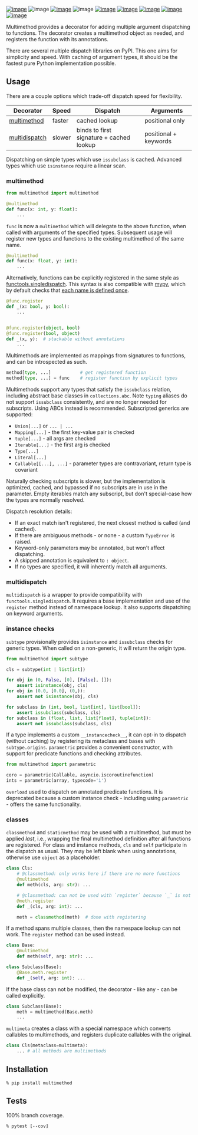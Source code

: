 [![image](https://img.shields.io/pypi/v/multimethod.svg)](https://pypi.org/project/multimethod/)
![image](https://img.shields.io/pypi/pyversions/multimethod.svg)
[![image](https://pepy.tech/badge/multimethod)](https://pepy.tech/project/multimethod)
![image](https://img.shields.io/pypi/status/multimethod.svg)
[![image](https://github.com/coady/multimethod/workflows/build/badge.svg)](https://github.com/coady/multimethod/actions)
[![image](https://codecov.io/gh/coady/multimethod/branch/main/graph/badge.svg)](https://codecov.io/gh/coady/multimethod/)
[![image](https://github.com/coady/multimethod/workflows/codeql/badge.svg)](https://github.com/coady/multimethod/security/code-scanning)
[![image](https://img.shields.io/endpoint?url=https://raw.githubusercontent.com/astral-sh/ruff/main/assets/badge/v2.json)](https://github.com/astral-sh/ruff)
[![image](https://mypy-lang.org/static/mypy_badge.svg)](https://mypy-lang.org/)

Multimethod provides a decorator for adding multiple argument dispatching to functions. The decorator creates a multimethod object as needed, and registers the function with its annotations.

There are several multiple dispatch libraries on PyPI. This one aims for simplicity and speed. With caching of argument types, it should be the fastest pure Python implementation possible.

## Usage
There are a couple options which trade-off dispatch speed for flexibility.

Decorator | Speed | Dispatch | Arguments
--------- | ----- | -------- | ---------
[multimethod](#multimethod) | faster | cached lookup | positional only
[multidispatch](#multidispatch) | slower | binds to first signature + cached lookup | positional + keywords

Dispatching on simple types which use `issubclass` is cached. Advanced types which use `isinstance` require a linear scan.

### multimethod
```python
from multimethod import multimethod

@multimethod
def func(x: int, y: float):
    ...
```

`func` is now a `multimethod` which will delegate to the above function, when called with arguments of the specified types. Subsequent usage will register new types and functions to the existing multimethod of the same name.

```python
@multimethod
def func(x: float, y: int):
    ...
```

Alternatively, functions can be explicitly registered in the same style as [functools.singledispatch](https://docs.python.org/3/library/functools.html#functools.singledispatch). This syntax is also compatible with [mypy](https://mypy-lang.org), which by default checks that [each name is defined once](https://mypy.readthedocs.io/en/stable/error_code_list.html#check-that-each-name-is-defined-once-no-redef).

```python
@func.register
def _(x: bool, y: bool):
    ...


@func.register(object, bool)
@func.register(bool, object)
def _(x, y):  # stackable without annotations
    ...
```

Multimethods are implemented as mappings from signatures to functions, and can be introspected as such.

```python
method[type, ...]           # get registered function
method[type, ...] = func    # register function by explicit types
```

Multimethods support any types that satisfy the `issubclass` relation, including abstract base classes in `collections.abc`. Note `typing` aliases do not support `issubclass` consistently, and are no longer needed for subscripts. Using ABCs instead is recommended. Subscripted generics are supported:
* `Union[...]` or `... | ...`
* `Mapping[...]` - the first key-value pair is checked
* `tuple[...]` - all args are checked
* `Iterable[...]` - the first arg is checked
* `Type[...]`
* `Literal[...]`
* `Callable[[...], ...]` - parameter types are contravariant, return type is covariant

Naturally checking subscripts is slower, but the implementation is optimized, cached, and bypassed if no subscripts are in use in the parameter. Empty iterables match any subscript, but don't special-case how the types are normally resolved.

Dispatch resolution details:
* If an exact match isn't registered, the next closest method is called (and cached).
* If there are ambiguous methods - or none - a custom `TypeError` is raised.
* Keyword-only parameters may be annotated, but won't affect dispatching.
* A skipped annotation is equivalent to `: object`.
* If no types are specified, it will inherently match all arguments.

### multidispatch
`multidispatch` is a wrapper to provide compatibility with `functools.singledispatch`. It requires a base implementation and use of the `register` method instead of namespace lookup. It also supports dispatching on keyword arguments.

### instance checks
`subtype` provisionally provides `isinstance` and `issubclass` checks for generic types. When called on a non-generic, it will return the origin type.

```python
from multimethod import subtype

cls = subtype(int | list[int])

for obj in (0, False, [0], [False], []):
    assert isinstance(obj, cls)
for obj in (0.0, [0.0], (0,)):
    assert not isinstance(obj, cls)

for subclass in (int, bool, list[int], list[bool]):
    assert issubclass(subclass, cls)
for subclass in (float, list, list[float], tuple[int]):
    assert not issubclass(subclass, cls)
```

If a type implements a custom `__instancecheck__`, it can opt-in to dispatch (without caching) by registering its metaclass and bases with `subtype.origins`. `parametric` provides a convenient constructor, with support for predicate functions and checking attributes.

```python
from multimethod import parametric

coro = parametric(Callable, asyncio.iscoroutinefunction)
ints = parametric(array, typecode='i')
```

`overload` used to dispatch on annotated predicate functions. It is deprecated because a custom instance check - including using `parametric` - offers the same functionality.

### classes
`classmethod` and `staticmethod` may be used with a multimethod, but must be applied _last_, i.e., wrapping the final multimethod definition after all functions are registered. For class and instance methods, `cls` and `self` participate in the dispatch as usual. They may be left blank when using annotations, otherwise use `object` as a placeholder.

```python
class Cls:
    # @classmethod: only works here if there are no more functions
    @multimethod
    def meth(cls, arg: str): ...

    # @classmethod: can not be used with `register` because `_` is not the multimethod
    @meth.register
    def _(cls, arg: int): ...

    meth = classmethod(meth)  # done with registering
```

If a method spans multiple classes, then the namespace lookup can not work. The `register` method can be used instead.

```python
class Base:
    @multimethod
    def meth(self, arg: str): ...

class Subclass(Base):
    @Base.meth.register
    def _(self, arg: int): ...
```

If the base class can not be modified, the decorator - like any - can be called explicitly.

```python
class Subclass(Base):
    meth = multimethod(Base.meth)
    ...
```

`multimeta` creates a class with a special namespace which converts callables to multimethods, and registers duplicate callables with the original.

```python
class Cls(metaclass=multimeta):
    ... # all methods are multimethods
```

## Installation
```console
% pip install multimethod
```

## Tests
100% branch coverage.

```console
% pytest [--cov]
```
